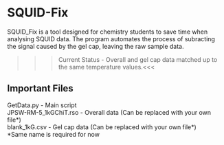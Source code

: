 SQUID-Fix
================
SQUID_Fix is a tool designed for chemistry students to save time when analysing SQUID data.
The program automates the process of subracting the signal caused by the gel cap, leaving the raw sample data.
<br />
>>>Current Status - Overall and gel cap data matched up to the same temperature values.<<<
<h2>Important Files</h2>
GetData.py - Main script <br />
JPSW-RM-5_1kGChiT.rso - Overall data (Can be replaced with your own file*) <br />
blank_1kG.csv - Gel cap data (Can be replaced with your own file*) <br />
*Same name is required for now
